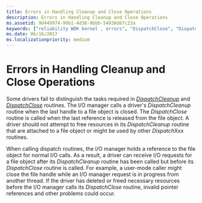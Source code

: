 ```yaml
---
title: Errors in Handling Cleanup and Close Operations
description: Errors in Handling Cleanup and Close Operations
ms.assetid: 9d449974-99b1-4d38-9bbb-54938d67c23a
keywords: ["reliability WDK kernel , errors", "DispatchClose", "DispatchCleanup", "cleanup errors WDK kernel", "close errors WDK kernel"]
ms.date: 06/16/2017
ms.localizationpriority: medium
---
```


# Errors in Handling Cleanup and Close Operations





Some drivers fail to distinguish the tasks required in [*DispatchCleanup*](/windows-hardware/drivers/ddi/wdm/nc-wdm-driver_dispatch) and [*DispatchClose*](/windows-hardware/drivers/ddi/wdm/nc-wdm-driver_dispatch) routines. The I/O manager calls a driver's *DispatchCleanup* routine when the last handle to a file object is closed. The *DispatchClose* routine is called when the last reference is released from the file object. A driver should not attempt to free resources in its *DispatchCleanup* routine that are attached to a file object or might be used by other *Dispatch*Xxx routines.

When calling dispatch routines, the I/O manager holds a reference to the file object for normal I/O calls. As a result, a driver can receive I/O requests for a file object after its *DispatchCleanup* routine has been called but before its *DispatchClose* routine is called. For example, a user-mode caller might close the file handle while an I/O manager request is in progress from another thread. If the driver has deleted or freed necessary resources before the I/O manager calls its *DispatchClose* routine, invalid pointer references and other problems could occur.

 

